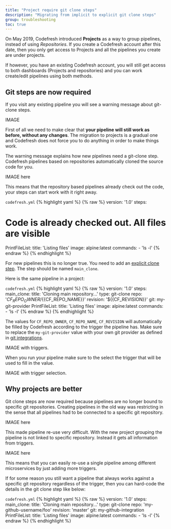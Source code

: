 ```yaml
---
title: "Project require git clone steps"
description: "Migrating from implicit to explicit git clone steps"
group: troubleshooting
toc: true
---
```



On May 2019, Codefresh introduced **Projects** as a way to group pipelines, instead of using *Repositories*. If you create a Codefresh account after this date, then you only get access to Projects and all the pipelines you create are under projects.

If however, you have an existing Codefresh account, you will still get access to both dashboards (Projects and repositories) and you can work create/edit pipelines using both methods.


## Git steps are now required

If you visit any existing pipeline you will see a warning message about git-clone steps.

IMAGE

First of all we need to make clear that **your pipeline will still work as before, without any changes**. The migration to projects is a gradual one and Codefresh does not force you to do anything in order to make things work.

The warning message explains how new pipelines need a git-clone step. Codefresh pipelines based on repositories automatically cloned the source code for you.

IMAGE here

This means that the repository based pipelines already check out the code, your steps can start work with it right away.

 `codefresh.yml`
{% highlight yaml %}
{% raw %}
version: '1.0'
steps:
   # Code is already checked out. All files are visible
   PrintFileList:
        title: 'Listing files'
        image: alpine:latest
        commands:
            - 'ls -l'
{% endraw %}
{% endhighlight %}

For new pipelines this is no longer true. You need to add an [explicit clone step]({{site.baseurl}}/docs/codefresh-yaml/steps/git-clone/). The step should be named `main_clone`.

Here is the same pipeline in a project:

 `codefresh.yml`
{% highlight yaml %}
{% raw %}
version: '1.0'
steps:
    main_clone:
        title: 'Cloning main repository...'
        type: git-clone
        repo: '${{CF_REPO_OWNER}}/${{CF_REPO_NAME}}'
        revision: '${{CF_REVISION}}'
        git: my-git-provider
    PrintFileList:
        title: 'Listing files'
        image: alpine:latest
        commands:
            - 'ls -l'
{% endraw %}
{% endhighlight %}            

The values for `CF_REPO_OWNER`, `CF_REPO_NAME`, `CF_REVISION` will automatically be filled by Codefresh according to the trigger the pipeline has. Make sure to replace the `my-git-provider` value with your own git provider as defined in [git integrations]({{site.baseurl}}/docs/integrations/git-providers/).

IMAGE with triggers.

When you run your pipeline make sure to the select the trigger that will be used to fill in the value.

IMAGE with trigger selection.



## Why projects are better

Git clone steps are now required because pipelines are no longer bound to specific git repositories. Creating pipelines in the old way was restricting in the sense that all pipelines had to be connected to a specific git repository.

IMAGE here

This made pipeline re-use very difficult. With the new project grouping the pipeline is not linked to specific repository. Instead it gets all information from triggers.

IMAGE here

This means that you can easily re-use a single pipeline among different microservices by just adding more triggers.

If for some reason you still want a pipeline that always works against a specific git repository regardless of the trigger, then you can hard-code the details in the git clone step like below:


`codefresh.yml`
{% highlight yaml %}
{% raw %}
version: '1.0'
steps:
    main_clone:
        title: 'Cloning main repository...'
        type: git-clone
        repo: 'my-github-username/foo'
        revision: 'master'
        git: my-github-integration
    PrintFileList:
        title: 'Listing files'
        image: alpine:latest
        commands:
            - 'ls -l'
{% endraw %}
{% endhighlight %}

